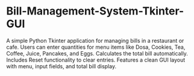# Bill-Management-System-Tkinter-GUI
A simple Python Tkinter application for managing bills in a restaurant or cafe.  Users can enter quantities for menu items like Dosa, Cookies, Tea, Coffee, Juice, Pancakes, and Eggs.  Calculates the total bill automatically.  Includes Reset functionality to clear entries.  Features a clean GUI layout with menu, input fields, and total bill display.
